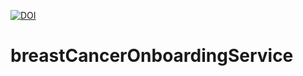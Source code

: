 [![DOI](https://zenodo.org/badge/460012582.svg)](https://zenodo.org/doi/10.5281/zenodo.11190917)

# breastCancerOnboardingService
